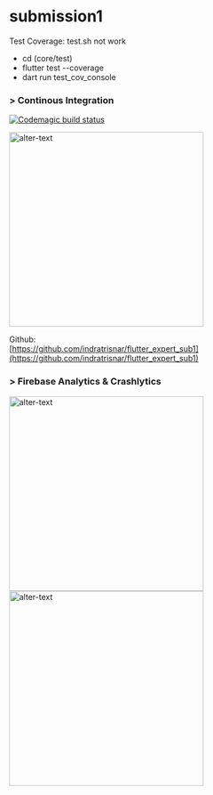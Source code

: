 # submission1

Test Coverage:
test.sh not work

- cd (core/test)
- flutter test --coverage
- dart run test_cov_console

### > Continous Integration

[![Codemagic build status](https://api.codemagic.io/apps/656db3bb98ecaba251eb1dbe/656db3bb98ecaba251eb1dbd/status_badge.svg)](https://codemagic.io/apps/656db3bb98ecaba251eb1dbe/656db3bb98ecaba251eb1dbd/latest_build)

<image src="screenshot/codemagic-build.png" caption="" alt="alter-text" height="350" width="" position="center" command="fill" option="q100" class="img-fluid" title="" webp="false" />

Github:\
[https://github.com/indratrisnar/flutter_expert_sub1](https://github.com/indratrisnar/flutter_expert_sub1)
<br>

### > Firebase Analytics & Crashlytics

<image src="screenshot/analytic.png" caption="" alt="alter-text" height="350" width="" position="center" command="fill" option="q100" class="img-fluid" title="" webp="false" />

<image src="screenshot/crashlytic.png" caption="" alt="alter-text" height="350" width="" position="center" command="fill" option="q100" class="img-fluid" title="" webp="false" />
